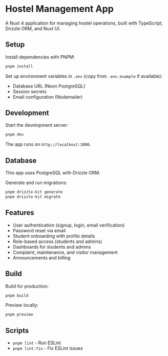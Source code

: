 # Hostel Management App

A Nuxt 4 application for managing hostel operations, built with TypeScript, Drizzle ORM, and Nuxt UI.

## Setup

Install dependencies with PNPM:

```bash
pnpm install
```

Set up environment variables in `.env` (copy from `.env.example` if available):

- Database URL (Neon PostgreSQL)
- Session secrets
- Email configuration (Nodemailer)

## Development

Start the development server:

```bash
pnpm dev
```

The app runs on `http://localhost:3000`.

## Database

This app uses PostgreSQL with Drizzle ORM.

Generate and run migrations:

```bash
pnpm drizzle-kit generate
pnpm drizzle-kit migrate
```

## Features

- User authentication (signup, login, email verification)
- Password reset via email
- Student onboarding with profile details
- Role-based access (students and admins)
- Dashboards for students and admins
- Complaint, maintenance, and visitor management
- Announcements and billing

## Build

Build for production:

```bash
pnpm build
```

Preview locally:

```bash
pnpm preview
```

## Scripts

- `pnpm lint` - Run ESLint
- `pnpm lint:fix` - Fix ESLint issues
